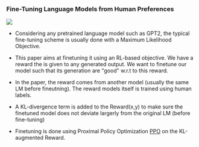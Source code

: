 ### Fine-Tuning Language Models from Human Preferences

<img src="https://d3i71xaburhd42.cloudfront.net/85172f97aedb9cc10358e6da31e4adc0e0ba71ae/2-Figure1-1.png">



* Considering any pretrained language model such as GPT2, the typical fine-tuning scheme is usually done with a Maximum Likelihood Objective.

* This paper aims at finetuning it using an RL-based objective. We have a reward the is given to any generated output. We want to finetune our model such that its generation are "good" w.r.t to this reward.

* In the paper, the reward comes from another model (usually the same LM before fineutning). The reward models itself is trained using human labels.

* A KL-divergence term is added to the Reward(x,y) to make sure the finetuned model does not deviate largerly from the original LM (before fine-tuning)

* Finetuning is done using Proximal Policy Optimization [PPO](ppo.md) on the KL-augmented Reward.
